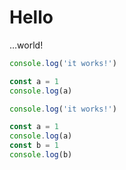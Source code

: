 # Hello

…world!

```js {3-4} error={1}
console.log('it works!')

const a = 1
console.log(a)
```

```js {1} add={3} focus={4-6}
console.log('it works!')

const a = 1
console.log(a)
const b = 1
console.log(b)
```